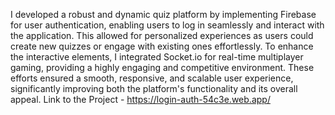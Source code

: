 I developed a robust and dynamic quiz platform by implementing Firebase for user authentication, enabling users to log in seamlessly and interact with the application. This allowed for personalized experiences as users could create new quizzes or engage with existing ones effortlessly. To enhance the interactive elements, I integrated Socket.io for real-time multiplayer gaming, providing a highly engaging and competitive environment. These efforts ensured a smooth, responsive, and scalable user experience, significantly improving both the platform's functionality and its overall appeal.
Link to the Project - https://login-auth-54c3e.web.app/
